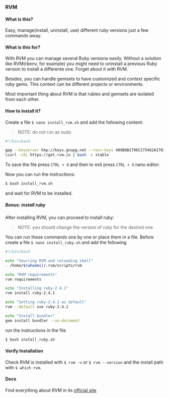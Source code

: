 ### RVM

#### What is this?

Easy, manage(install, uninstall, use) different ruby versions just a few commands away.

#### What is this for?

With RVM you can manage several Ruby versions easily. Without a solution like RVM(rbenv, for example) you might need to uninstall a previous Ruby version to install a differente one. Forget about it with RVM.

Besides, you can handle gemsets to have customized and context specific ruby gems. This context can be different projects or environments.

Most important thing about RVM is that rubies and gemsets are isolated from each other.

#### How to install it?

Create a file `$ nano install_rvm.sh` and add the following content:

> NOTE: do not run as sudo

```bash
#!/bin/bash

gpg --keyserver hkp://keys.gnupg.net --recv-keys 409B6B1796C275462A1703113804BB82D39DC0E3
\curl -sSL https://get.rvm.io | bash -s stable
```

To save the file press `CTRL + O` and then to exit press `CTRL + X` nano editor.

Now you can run the instructions:

```bash
$ bash install_rvm.sh
```

and wait for RVM to be installed.

##### Bonus: install ruby

After installing RVM, you can proceed to install ruby:

> NOTE: you should change the version of ruby for the desired one

You can run these commands one by one or place them in a file. Before create a file `$ nano install_ruby.sh` and add the following

```bash
#!/bin/bash

echo "Sourcing RVM and reloading shell"
. /home/$(whoami)/.rvm/scripts/rvm

echo "RVM requirements"
rvm requirements

echo "Installing ruby-2.4.1"
rvm install ruby-2.4.1

echo "Setting ruby-2.4.1 as default"
rvm --default use ruby-2.4.1

echo "Install bundler"
gem install bundler --no-document
```

run the instructions in the file

```bash
$ bash install_ruby.sh
```

#### Verify Installation

Check RVM is installed with `$ rvm -v` or `$ rvm --version` and the install path with `$ which rvm`.

#### Docs

Find everything about RVM in its [official site](http://rvm.io/)
